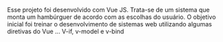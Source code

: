 Esse projeto foi desenvolvido com Vue JS. Trata-se de um sistema que monta um hambúrguer de acordo com as escolhas do usuário. 
O objetivo inicial foi treinar o desenvolvimento de sistemas web utilizando algumas  diretivas do Vue ... V-if, v-model e v-bind
